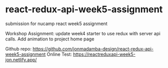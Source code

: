 # react-redux-api-week5-assignment
submission for nucamp react week5 assignment

Workshop Assignment:
update week4 starter to use redux with server api calls. Add animation to project home page

Github repo: https://github.com/jonmadamba-design/react-redux-api-week5-assignment
Online Test: https://reactreduxapi-week5-jon.netlify.app/


